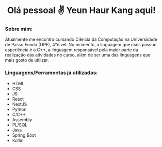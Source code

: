 <h1 align="center">Olá pessoal ✌️ Yeun Haur Kang aqui!</h1>
<h3 align="left">Sobre mim:</h3>
<p>
Atualmente me encontro cursando Ciência da Computação na Universidade de Passo Fundo (UPF), 4°nivel. No momento, a linguagem que mais possuo esperiência é o C++, a linguagem responsável pela maior parte da realização das atividades no curso, além de ser uma das linguagens que mais gosto de utilizar.
</p>
<h3 align="left">Linguagens/Ferramentas já utilizadas:</h3>
<ul>
  <li>HTML</li>
  <li>CSS</li>
  <li>JS</li>
  <li>React</li>
  <li>NextJS</li>
  <li>Python</li>
  <li>C/C++</li>
  <li>Assembly</li>
  <li>PL/SQL</li>
  <li>Java</li>
  <li>Spring Boot</li>
  <li>Kotlin</li>
</ul>
